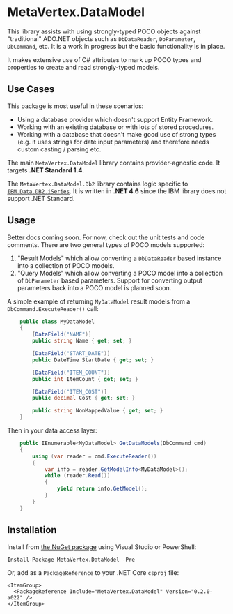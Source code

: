 # MetaVertex.DataModel

This library assists with using strongly-typed POCO objects against "traditional" ADO.NET objects
such as `DbDataReader`, `DbParameter`, `DbCommand`, etc. It is a work in progress but the basic
functionality is in place.

It makes extensive use of C# attributes to mark up POCO types and properties to create and read
strongly-typed models.

## Use Cases

This package is most useful in these scenarios:

* Using a database provider which doesn't support Entity Framework.
* Working with an existing database or with lots of stored procedures.
* Working with a database that doesn't make good use of strong types (e.g. it uses strings for date
  input parameters) and therefore needs custom casting / parsing etc.

The main `MetaVertex.DataModel` library contains provider-agnostic code. It targets **.NET Standard 1.4**.

The `MetaVertex.DataModel.Db2` library contains logic specific to [`IBM.Data.DB2.iSeries`](https://www.nuget.org/packages/IBM.Data.DB2.iSeries/).
It is written in **.NET 4.6** since the IBM library does not support .NET Standard.

## Usage

Better docs coming soon. For now, check out the unit tests and code comments. There are two general
types of POCO models supported:

1. "Result Models" which allow converting a `DbDataReader` based instance into a collection of POCO models.
2. "Query Models" which allow converting a POCO model into a collection of `DbParameter` based parameters.
   Support for converting output parameters back into a POCO model is planned soon.

A simple example of returning `MyDataModel` result models from a `DbCommand.ExecuteReader()` call:

```csharp
    public class MyDataModel
    {
        [DataField("NAME")]
        public string Name { get; set; }

        [DataField("START_DATE")]
        public DateTime StartDate { get; set; }

        [DataField("ITEM_COUNT")]
        public int ItemCount { get; set; }

        [DataField("ITEM_COST")]
        public decimal Cost { get; set; }

        public string NonMappedValue { get; set; }
    }
```

Then in your data access layer:

```csharp
    public IEnumerable<MyDataModel> GetDataModels(DbCommand cmd)
    {
        using (var reader = cmd.ExecuteReader())
        {
            var info = reader.GetModelInfo<MyDataModel>();
            while (reader.Read())
            {
                yield return info.GetModel();
            }
        }
    }
```

## Installation

Install from [the NuGet package](https://www.nuget.org/packages/MetaVertex.DataModel) using Visual Studio or PowerShell:

    Install-Package MetaVertex.DataModel -Pre

Or, add as a `PackageReference` to your .NET Core `csproj` file:

    <ItemGroup>
      <PackageReference Include="MetaVertex.DataModel" Version="0.2.0-a022" />
    </ItemGroup>
